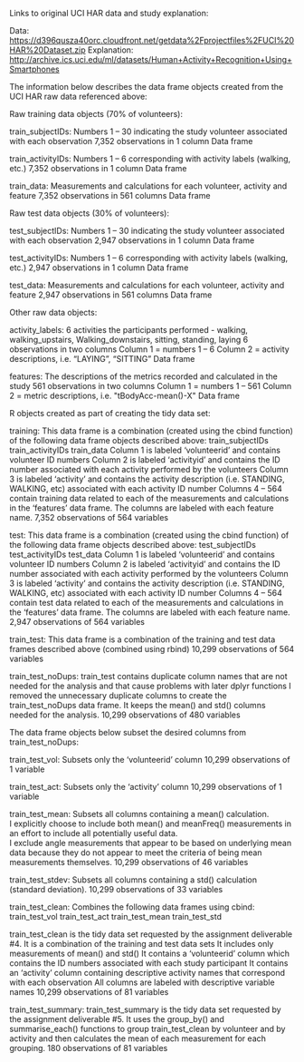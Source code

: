 Links to original UCI HAR data and study explanation:

Data:  https://d396qusza40orc.cloudfront.net/getdata%2Fprojectfiles%2FUCI%20HAR%20Dataset.zip
Explanation:  http://archive.ics.uci.edu/ml/datasets/Human+Activity+Recognition+Using+Smartphones


The information below describes the data frame objects created from the UCI HAR raw data referenced above:

Raw training data objects (70% of volunteers):

train_subjectIDs:
Numbers 1 – 30 indicating the study volunteer associated with each observation
7,352 observations in 1 column
Data frame

train_activityIDs:
Numbers 1 – 6 corresponding with activity labels (walking, etc.)
7,352 observations in 1 column
Data frame

train_data:
Measurements and calculations for each volunteer, activity and feature
7,352 observations in 561 columns
Data frame


Raw test data objects (30% of volunteers):

test_subjectIDs:
Numbers 1 – 30 indicating the study volunteer associated with each observation
2,947 observations in 1 column
Data frame

test_activityIDs:
Numbers 1 – 6 corresponding with activity labels (walking, etc.)
2,947 observations in 1 column
Data frame
  
test_data:
Measurements and calculations for each volunteer, activity and feature 
2,947 observations in 561 columns
Data frame


Other raw data objects:

activity_labels:
6 activities the participants performed - walking, walking_upstairs, Walking_downstairs, sitting, standing, laying
6 observations in two columns
Column 1 = numbers 1 – 6
Column 2 = activity descriptions, i.e. “LAYING”, “SITTING”
Data frame

features:
The descriptions of the metrics recorded and calculated in the study
561 observations in two columns
Column 1 = numbers 1 – 561
Column 2 = metric descriptions, i.e. "tBodyAcc-mean()-X"
Data frame

R objects created as part of creating the tidy data set:

training:
This data frame is a combination (created using the cbind function) of the following data frame objects described above:
train_subjectIDs
train_activityIDs
train_data
Column 1 is labeled ‘volunteerid’ and contains volunteer ID numbers
Column 2 is labeled ‘activityid’ and contains the ID number associated with each activity performed by the volunteers
Column 3 is labeled ‘activity’ and contains the activity description (i.e. STANDING, WALKING, etc) associated with each activity ID number
Columns 4 – 564 contain training data related to each of the measurements and calculations in the ‘features’ data frame.  The columns are labeled with each feature name.
7,352 observations of 564 variables

test:
This data frame is a combination (created using the cbind function) of the following data frame objects described above:
test_subjectIDs
test_activityIDs
test_data
Column 1 is labeled ‘volunteerid’ and contains volunteer ID numbers
Column 2 is labeled ‘activityid’ and contains the ID number associated with each activity performed by the volunteers
Column 3 is labeled ‘activity’ and contains the activity description (i.e. STANDING, WALKING, etc) associated with each activity ID number
Columns 4 – 564 contain test data related to each of the measurements and calculations in the ‘features’ data frame.  The columns are labeled with each feature name.
2,947 observations of 564 variables

train_test:
This data frame is a combination of the training and test data frames described above (combined using rbind)
10,299 observations of 564 variables

train_test_noDups:
train_test contains duplicate column names that are not needed for the analysis and that cause problems with later dplyr functions
I removed the unnecessary duplicate columns to create the train_test_noDups data frame.  It keeps the mean() and std() columns needed for the analysis.
10,299 observations of 480 variables


The data frame objects below subset the desired columns from train_test_noDups:

train_test_vol:
Subsets only the ‘volunteerid’ column
10,299 observations of 1 variable

train_test_act:
Subsets only the ‘activity’ column
10,299 observations of 1 variable

train_test_mean:
Subsets all columns containing a mean() calculation.  
I explicitly choose to include both mean() and meanFreq() measurements in an effort to include all potentially useful data.  
I exclude angle measurements that appear to be based on underlying mean data because they do not appear to meet the criteria of being mean measurements themselves.
10,299 observations of 46 variables

train_test_stdev:
Subsets all columns containing a std() calculation (standard deviation).
10,299 observations of 33 variables  

train_test_clean:
Combines the following data frames using cbind:
train_test_vol
train_test_act
train_test_mean
train_test_std

train_test_clean is the tidy data set requested by the assignment deliverable #4.
It is a combination of the training and test data sets
It includes only measurements of mean() and std()
It contains a ‘volunteerid’ column which contains the ID numbers associated with each study participant
It contains an ‘activity’ column containing descriptive activity names that correspond with each observation
All columns are labeled with descriptive variable names
10,299 observations of 81 variables

train_test_summary:
train_test_summary is the tidy data set requested by the assignment deliverable #5.
It uses the group_by() and summarise_each() functions to group train_test_clean by volunteer and by activity and then calculates the mean of each measurement for each grouping.
180 observations of 81 variables

